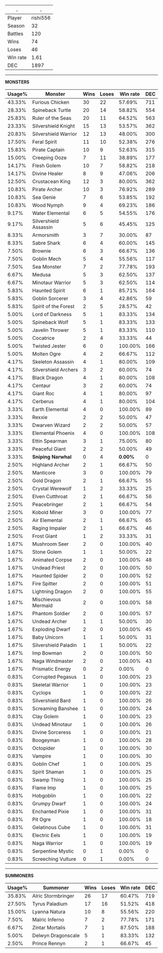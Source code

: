 .|.
|-|-
Player|rishi556
Season|32
Battles|120
Wins|74
Loses|46
Win rate|1.61
DEC|1897

---
**MONSTERS**

Usage%|Monster|Wins|Loses|Win rate|DEC|
-|-|-|-|-|-|
43.33%|Furious Chicken|30|22|57.69%|711|
28.33%|Spineback Turtle|20|14|58.82%|554|
25.83%|Ruler of the Seas|20|11|64.52%|563|
23.33%|Silvershield Knight|15|13|53.57%|362|
20.83%|Silvershield Warrior|12|13|48.00%|300|
17.50%|Feral Spirit|11|10|52.38%|276|
15.83%|Pirate Captain|10|9|52.63%|315|
15.00%|Creeping Ooze|7|11|38.89%|177|
14.17%|Flesh Golem|10|7|58.82%|218|
14.17%|Divine Healer|8|9|47.06%|206|
12.50%|Crustacean King|12|3|80.00%|362|
10.83%|Pirate Archer|10|3|76.92%|289|
10.83%|Sea Genie|7|6|53.85%|192|
10.83%|Wood Nymph|9|4|69.23%|186|
9.17%|Water Elemental|6|5|54.55%|176|
9.17%|Silvershield Assassin|5|6|45.45%|125|
8.33%|Armorsmith|3|7|30.00%|87|
8.33%|Sabre Shark|6|4|60.00%|145|
7.50%|Brownie|6|3|66.67%|136|
7.50%|Goblin Mech|5|4|55.56%|117|
7.50%|Sea Monster|7|2|77.78%|193|
6.67%|Medusa|5|3|62.50%|137|
6.67%|Minotaur Warrior|5|3|62.50%|114|
5.83%|Haunted Spirit|6|1|85.71%|164|
5.83%|Goblin Sorcerer|3|4|42.86%|59|
5.83%|Spirit of the Forest|2|5|28.57%|42|
5.00%|Lord of Darkness|5|1|83.33%|134|
5.00%|Spineback Wolf|5|1|83.33%|133|
5.00%|Javelin Thrower|5|1|83.33%|110|
5.00%|Cocatrice|2|4|33.33%|44|
5.00%|Twisted Jester|6|0|100.00%|166|
5.00%|Molten Ogre|4|2|66.67%|112|
4.17%|Skeleton Assassin|4|1|80.00%|109|
4.17%|Silvershield Archers|3|2|60.00%|74|
4.17%|Black Dragon|4|1|80.00%|108|
4.17%|Centaur|3|2|60.00%|74|
4.17%|Giant Roc|4|1|80.00%|97|
4.17%|Cerberus|4|1|80.00%|104|
3.33%|Earth Elemental|4|0|100.00%|89|
3.33%|Rexxie|2|2|50.00%|47|
3.33%|Dwarven Wizard|2|2|50.00%|57|
3.33%|Elemental Phoenix|4|0|100.00%|108|
3.33%|Ettin Spearman|3|1|75.00%|80|
3.33%|Peaceful Giant|2|2|50.00%|49|
3.33%|**Sniping Narwhal**|0|4|**0.00%**|0|
2.50%|Highland Archer|2|1|66.67%|50|
2.50%|Manticore|3|0|100.00%|79|
2.50%|Gold Dragon|2|1|66.67%|55|
2.50%|Crystal Werewolf|1|2|33.33%|25|
2.50%|Elven Cutthroat|2|1|66.67%|56|
2.50%|Peacebringer|2|1|66.67%|54|
2.50%|Kobold Miner|3|0|100.00%|77|
2.50%|Air Elemental|2|1|66.67%|65|
2.50%|Raging Impaler|2|1|66.67%|46|
2.50%|Frost Giant|1|2|33.33%|31|
1.67%|Mushroom Seer|2|0|100.00%|40|
1.67%|Stone Golem|1|1|50.00%|22|
1.67%|Animated Corpse|2|0|100.00%|48|
1.67%|Undead Priest|2|0|100.00%|50|
1.67%|Haunted Spider|2|0|100.00%|52|
1.67%|Fire Spitter|2|0|100.00%|51|
1.67%|Lightning Dragon|2|0|100.00%|55|
1.67%|Mischievous Mermaid|2|0|100.00%|58|
1.67%|Phantom Soldier|2|0|100.00%|57|
1.67%|Undead Archer|1|1|50.00%|30|
1.67%|Exploding Dwarf|2|0|100.00%|45|
1.67%|Baby Unicorn|1|1|50.00%|31|
1.67%|Silvershield Paladin|1|1|50.00%|22|
1.67%|Imp Bowman|2|0|100.00%|50|
1.67%|Naga Windmaster|2|0|100.00%|43|
1.67%|Prismatic Energy|0|2|0.00%|0|
0.83%|Corrupted Pegasus|1|0|100.00%|23|
0.83%|Skeletal Warrior|1|0|100.00%|23|
0.83%|Cyclops|1|0|100.00%|22|
0.83%|Silvershield Bard|1|0|100.00%|26|
0.83%|Screaming Banshee|1|0|100.00%|24|
0.83%|Clay Golem|1|0|100.00%|23|
0.83%|Undead Minotaur|1|0|100.00%|26|
0.83%|Divine Sorceress|1|0|100.00%|21|
0.83%|Boogeyman|1|0|100.00%|28|
0.83%|Octopider|1|0|100.00%|30|
0.83%|Vampire|1|0|100.00%|30|
0.83%|Goblin Chef|1|0|100.00%|25|
0.83%|Spirit Shaman|1|0|100.00%|25|
0.83%|Swamp Thing|1|0|100.00%|25|
0.83%|Flame Imp|1|0|100.00%|25|
0.83%|Hobgoblin|1|0|100.00%|22|
0.83%|Grumpy Dwarf|1|0|100.00%|24|
0.83%|Enchanted Pixie|1|0|100.00%|31|
0.83%|Pit Ogre|1|0|100.00%|18|
0.83%|Gelatinous Cube|1|0|100.00%|31|
0.83%|Electric Eels|1|0|100.00%|19|
0.83%|Naga Warrior|1|0|100.00%|19|
0.83%|Serpentine Mystic|0|1|0.00%|0|
0.83%|Screeching Vulture|0|1|0.00%|0|

---
**SUMMONERS**

Usage%|Summoner|Wins|Loses|Win rate|DEC|
-|-|-|-|-|-|
35.83%|Alric Stormbringer|26|17|60.47%|719|
27.50%|Tyrus Paladium|17|16|51.52%|418|
15.00%|Lyanna Natura|10|8|55.56%|220|
7.50%|Malric Inferno|7|2|77.78%|171|
6.67%|Zintar Mortalis|7|1|87.50%|188|
5.00%|Delwyn Dragonscale|5|1|83.33%|132|
2.50%|Prince Rennyn|2|1|66.67%|45|
